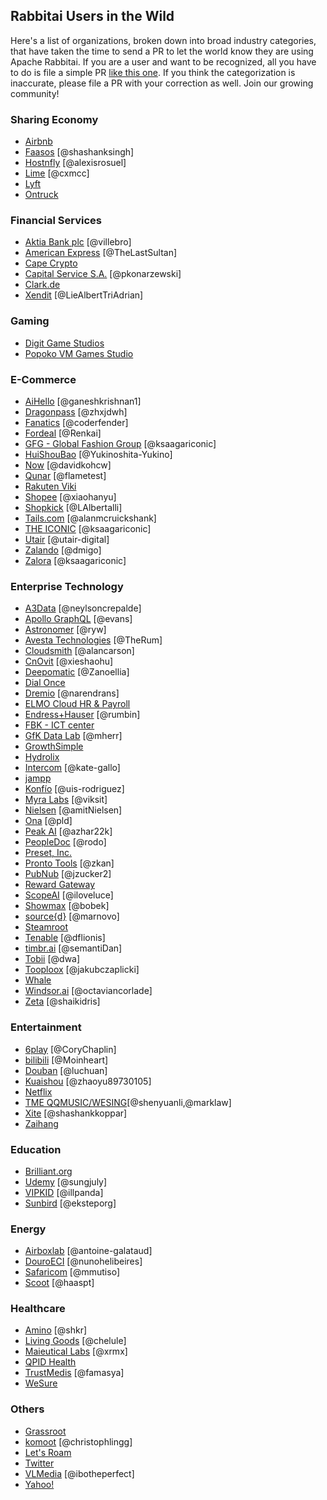 ## Rabbitai Users in the Wild

Here's a list of organizations, broken down into broad industry categories, that have taken the time to send a PR to let
the world know they are using Apache Rabbitai. If you are a user and want to be recognized,
all you have to do is file a simple PR [like this one](https://github.com/apache/rabbitai/pull/10122). If you think
the categorization is inaccurate, please file a PR with your correction as well.
Join our growing community!


### Sharing Economy
- [Airbnb](https://github.com/airbnb)
- [Faasos](http://faasos.com/) [@shashanksingh]
- [Hostnfly](https://www.hostnfly.com/) [@alexisrosuel]
- [Lime](https://www.limebike.com/) [@cxmcc]
- [Lyft](https://www.lyft.com/)
- [Ontruck](https://www.ontruck.com/)

### Financial Services
- [Aktia Bank plc](https://www.aktia.com) [@villebro]
- [American Express](https://www.americanexpress.com) [@TheLastSultan]
- [Cape Crypto](https://capecrypto.com)
- [Capital Service S.A.](http://capitalservice.pl) [@pkonarzewski]
- [Clark.de](http://clark.de/)
- [Xendit](http://xendit.co/) [@LieAlbertTriAdrian]

### Gaming
- [Digit Game Studios](https://www.digitgaming.com/)
- [Popoko VM Games Studio](https://popoko.live)

### E-Commerce
- [AiHello](https://www.aihello.com) [@ganeshkrishnan1]
- [Dragonpass](https://www.dragonpass.com.cn/) [@zhxjdwh]
- [Fanatics](https://www.fanatics.com) [@coderfender]
- [Fordeal](http://www.fordeal.com) [@Renkai]
- [GFG - Global Fashion Group](https://global-fashion-group.com) [@ksaagariconic]
- [HuiShouBao](http://www.huishoubao.com/) [@Yukinoshita-Yukino]
- [Now](https://www.now.vn/) [@davidkohcw]
- [Qunar](https://www.qunar.com/) [@flametest]
- [Rakuten Viki](https://www.viki.com)
- [Shopee](https://shopee.sg) [@xiaohanyu]
- [Shopkick](https://www.shopkick.com) [@LAlbertalli]
- [Tails.com](https://tails.com) [@alanmcruickshank]
- [THE ICONIC](http://theiconic.com.au/) [@ksaagariconic]
- [Utair](https://www.utair.ru) [@utair-digital]
- [Zalando](https://www.zalando.com) [@dmigo]
- [Zalora](https://www.zalora.com) [@ksaagariconic]

### Enterprise Technology
- [A3Data](https://a3data.com.br) [@neylsoncrepalde]
- [Apollo GraphQL](https://www.apollographql.com/) [@evans]
- [Astronomer](https://www.astronomer.io) [@ryw]
- [Avesta Technologies](https://avestatechnologies.com/) [@TheRum]
- [Cloudsmith](https://cloudsmith.io) [@alancarson]
- [CnOvit](http://www.cnovit.com/) [@xieshaohu]
- [Deepomatic](https://deepomatic.com/) [@Zanoellia]
- [Dial Once](https://www.dial-once.com/)
- [Dremio](https://dremio.com) [@narendrans]
- [ELMO Cloud HR & Payroll](https://elmosoftware.com.au/)
- [Endress+Hauser](http://www.endress.com/) [@rumbin]
- [FBK - ICT center](http://ict.fbk.eu)
- [GfK Data Lab](http://datalab.gfk.com) [@mherr]
- [GrowthSimple](https://growthsimple.ai/)
- [Hydrolix](https://www.hydrolix.io/)
- [Intercom](https://www.intercom.com/) [@kate-gallo]
- [jampp](https://jampp.com/)
- [Konfío](http://konfio.mx) [@uis-rodriguez]
- [Myra Labs](http://www.myralabs.com/) [@viksit]
- [Nielsen](http://www.nielsen.com/) [@amitNielsen]
- [Ona](https://ona.io) [@pld]
- [Peak AI](https://www.peak.ai/) [@azhar22k]
- [PeopleDoc](https://www.people-doc.com) [@rodo]
- [Preset, Inc.](https://preset.io)
- [Pronto Tools](http://www.prontotools.io) [@zkan]
- [PubNub](https://pubnub.com) [@jzucker2]
- [Reward Gateway](https://www.rewardgateway.com)
- [ScopeAI](https://www.getscopeai.com) [@iloveluce]
- [Showmax](https://tech.showmax.com) [@bobek]
- [source{d}](https://www.sourced.tech) [@marnovo]
- [Steamroot](https://streamroot.io/)
- [Tenable](https://www.tenable.com) [@dflionis]
- [timbr.ai](https://timbr.ai/) [@semantiDan]
- [Tobii](http://www.tobii.com/) [@dwa]
- [Tooploox](https://www.tooploox.com/) [@jakubczaplicki]
- [Whale](http://whale.im)
- [Windsor.ai](https://www.windsor.ai/) [@octaviancorlade]
- [Zeta](https://www.zeta.tech/) [@shaikidris]


### Entertainment
- [6play](https://www.6play.fr) [@CoryChaplin]
- [bilibili](https://www.bilibili.com) [@Moinheart]
- [Douban](https://www.douban.com/) [@luchuan]
- [Kuaishou](https://www.kuaishou.com/) [@zhaoyu89730105]
- [Netflix](https://www.netflix.com/)
- [TME QQMUSIC/WESING](https://www.tencentmusic.com/)[@shenyuanli,@marklaw]
- [Xite](https://xite.com/) [@shashankkoppar]
- [Zaihang](http://www.zaih.com/)

### Education
- [Brilliant.org](https://brilliant.org/)
- [Udemy](https://www.udemy.com/) [@sungjuly]
- [VIPKID](https://www.vipkid.com.cn/) [@illpanda]
- [Sunbird](https://www.sunbird.org/) [@eksteporg]

### Energy
- [Airboxlab](https://foobot.io) [@antoine-galataud]
- [DouroECI](http://douroeci.com/en/) [@nunohelibeires]
- [Safaricom](https://www.safaricom.co.ke/) [@mmutiso]
- [Scoot](https://scoot.co/) [@haaspt]

### Healthcare
- [Amino](https://amino.com) [@shkr]
- [Living Goods](https://www.livinggoods.org) [@chelule]
- [Maieutical Labs](https://maieuticallabs.it) [@xrmx]
- [QPID Health](http://www.qpidhealth.com/)
- [TrustMedis](https://trustmedis.com) [@famasya]
- [WeSure](https://www.wesure.cn/)

### Others
 - [Grassroot](https://www.grassrootinstitute.org/)
 - [komoot](https://www.komoot.com/) [@christophlingg]
 - [Let's Roam](https://www.letsroam.com/)
 - [Twitter](https://twitter.com/)
 - [VLMedia](https://www.vlmedia.com.tr/) [@ibotheperfect]
 - [Yahoo!](https://yahoo.com/)
